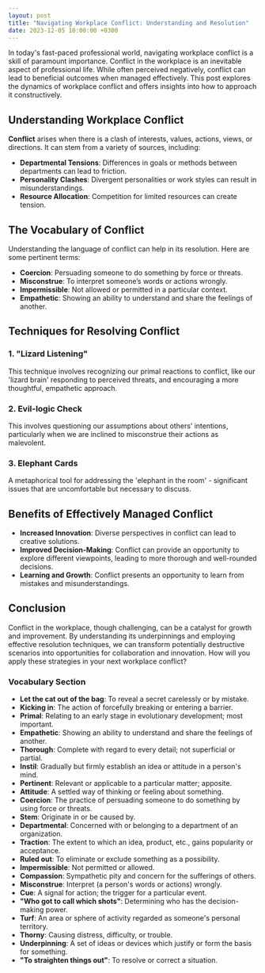 ```yaml
---
layout: post
title: "Navigating Workplace Conflict: Understanding and Resolution"
date: 2023-12-05 10:00:00 +0300
---
```


In today's fast-paced professional world, navigating workplace conflict is a skill of paramount importance. Conflict in the workplace is an inevitable aspect of professional life. While often perceived negatively, conflict can lead to beneficial outcomes when managed effectively. This post explores the dynamics of workplace conflict and offers insights into how to approach it constructively.

## Understanding Workplace Conflict

**Conflict** arises when there is a clash of interests, values, actions, views, or directions. It can stem from a variety of sources, including:

- **Departmental Tensions**: Differences in goals or methods between departments can lead to friction.
- **Personality Clashes**: Divergent personalities or work styles can result in misunderstandings.
- **Resource Allocation**: Competition for limited resources can create tension.

## The Vocabulary of Conflict

Understanding the language of conflict can help in its resolution. Here are some pertinent terms:

- **Coercion**: Persuading someone to do something by force or threats.
- **Misconstrue**: To interpret someone’s words or actions wrongly.
- **Impermissible**: Not allowed or permitted in a particular context.
- **Empathetic**: Showing an ability to understand and share the feelings of another.

## Techniques for Resolving Conflict

### 1. **"Lizard Listening"**
This technique involves recognizing our primal reactions to conflict, like our 'lizard brain' responding to perceived threats, and encouraging a more thoughtful, empathetic approach.

### 2. **Evil-logic Check**
This involves questioning our assumptions about others’ intentions, particularly when we are inclined to misconstrue their actions as malevolent.

### 3. **Elephant Cards**
A metaphorical tool for addressing the 'elephant in the room' - significant issues that are uncomfortable but necessary to discuss.

## Benefits of Effectively Managed Conflict

- **Increased Innovation**: Diverse perspectives in conflict can lead to creative solutions.
- **Improved Decision-Making**: Conflict can provide an opportunity to explore different viewpoints, leading to more thorough and well-rounded decisions.
- **Learning and Growth**: Conflict presents an opportunity to learn from mistakes and misunderstandings.

## Conclusion

Conflict in the workplace, though challenging, can be a catalyst for growth and improvement. By understanding its underpinnings and employing effective resolution techniques, we can transform potentially destructive scenarios into opportunities for collaboration and innovation. How will you apply these strategies in your next workplace conflict?

### Vocabulary Section

- **Let the cat out of the bag**: To reveal a secret carelessly or by mistake.
- **Kicking in**: The action of forcefully breaking or entering a barrier.
- **Primal**: Relating to an early stage in evolutionary development; most important.
- **Empathetic**: Showing an ability to understand and share the feelings of another.
- **Thorough**: Complete with regard to every detail; not superficial or partial.
- **Instil**: Gradually but firmly establish an idea or attitude in a person's mind.
- **Pertinent**: Relevant or applicable to a particular matter; apposite.
- **Attitude**: A settled way of thinking or feeling about something.
- **Coercion**: The practice of persuading someone to do something by using force or threats.
- **Stem**: Originate in or be caused by.
- **Departmental**: Concerned with or belonging to a department of an organization.
- **Traction**: The extent to which an idea, product, etc., gains popularity or acceptance.
- **Ruled out**: To eliminate or exclude something as a possibility.
- **Impermissible**: Not permitted or allowed.
- **Compassion**: Sympathetic pity and concern for the sufferings of others.
- **Misconstrue**: Interpret (a person's words or actions) wrongly.
- **Cue**: A signal for action; the trigger for a particular event.
- **"Who got to call which shots"**: Determining who has the decision-making power.
- **Turf**: An area or sphere of activity regarded as someone's personal territory.
- **Thorny**: Causing distress, difficulty, or trouble.
- **Underpinning**: A set of ideas or devices which justify or form the basis for something.
- **"To straighten things out"**: To resolve or correct a situation.